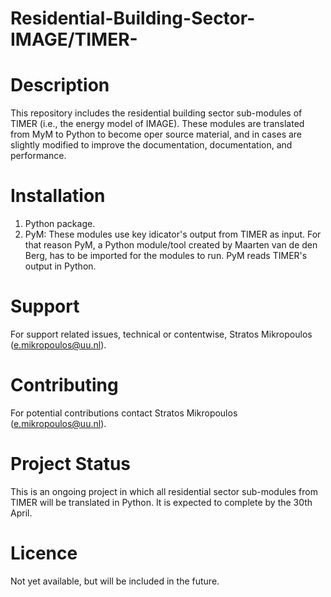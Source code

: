 # Residential-Building-Sector-IMAGE/TIMER-

# Description
This repository includes the residential building sector sub-modules of TIMER (i.e., the energy model of IMAGE). These modules are translated from MyM to Python to become oper source material, and in cases are slightly modified to improve the documentation, documentation, and performance. 

# Installation 
1. Python package. 
2. PyM: These modules use key idicator's output from TIMER as input. For that reason PyM, a Python module/tool created by Maarten van de den Berg, has to be imported for the modules to run. PyM reads TIMER's output in Python. 

# Support 
For support related issues, technical or contentwise, Stratos Mikropoulos (e.mikropoulos@uu.nl). 

# Contributing 
For potential contributions contact Stratos Mikropoulos (e.mikropoulos@uu.nl).

# Project Status
This is an ongoing project in which all residential sector sub-modules from TIMER will be translated in Python.
It is expected to complete by the 30th April. 

# Licence 
Not yet available, but will be included in the future.
